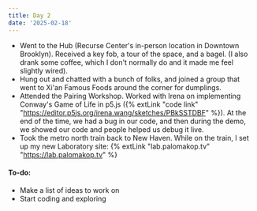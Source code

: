```yaml
---
title: Day 2
date: '2025-02-18'
---
```


- Went to the Hub (Recurse Center's in-person location in Downtown Brooklyn). Received a key fob, a tour of the space, and a bagel. (I also drank some coffee, which I don't normally do and it made me feel slightly wired).
- Hung out and chatted with a bunch of folks, and joined a group that went to Xi'an Famous Foods around the corner for dumplings.
- Attended the Pairing Workshop. Worked with Irena on implementing Conway's Game of Life in p5.js ({% extLink "code link" "https://editor.p5js.org/irena.wang/sketches/PBkSSTDBF" %}). At the end of the time, we had a bug in our code, and then during the demo, we showed our code and people helped us debug it live.
- Took the metro north train back to New Haven. While on the train, I set up my new Laboratory site: {% extLink "lab.palomakop.tv" "https://lab.palomakop.tv" %}

#### To-do:

- Make a list of ideas to work on
- Start coding and exploring
